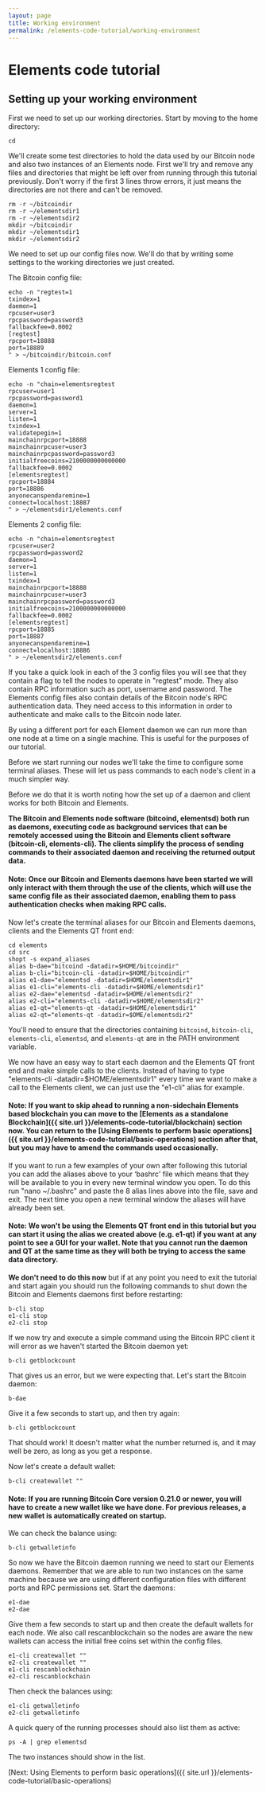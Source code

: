 ```yaml
---
layout: page
title: Working environment
permalink: /elements-code-tutorial/working-environment
---
```


# Elements code tutorial

## Setting up your working environment

First we need to set up our working directories. Start by moving to the home directory:

~~~~
cd
~~~~

We'll create some test directories to hold the data used by our Bitcoin node and also two instances of an Elements node. First we'll try and remove any files and directories that might be left over from running through this tutorial previously. Don't worry if the first 3 lines throw errors, it just means the directories are not there and can't be removed.

~~~~
rm -r ~/bitcoindir
rm -r ~/elementsdir1
rm -r ~/elementsdir2
mkdir ~/bitcoindir
mkdir ~/elementsdir1
mkdir ~/elementsdir2
~~~~

We need to set up our config files now. We'll do that by writing some settings to the working directories we just created.

The Bitcoin config file:
~~~~
echo -n "regtest=1
txindex=1
daemon=1
rpcuser=user3
rpcpassword=password3
fallbackfee=0.0002
[regtest]
rpcport=18888
port=18889
" > ~/bitcoindir/bitcoin.conf
~~~~

Elements 1 config file:
~~~
echo -n "chain=elementsregtest
rpcuser=user1
rpcpassword=password1
daemon=1
server=1
listen=1
txindex=1
validatepegin=1
mainchainrpcport=18888
mainchainrpcuser=user3
mainchainrpcpassword=password3
initialfreecoins=2100000000000000
fallbackfee=0.0002
[elementsregtest]
rpcport=18884
port=18886
anyonecanspendaremine=1
connect=localhost:18887
" > ~/elementsdir1/elements.conf
~~~

Elements 2 config file:
~~~
echo -n "chain=elementsregtest
rpcuser=user2
rpcpassword=password2
daemon=1
server=1
listen=1
txindex=1
mainchainrpcport=18888
mainchainrpcuser=user3
mainchainrpcpassword=password3
initialfreecoins=2100000000000000
fallbackfee=0.0002
[elementsregtest]
rpcport=18885
port=18887
anyonecanspendaremine=1
connect=localhost:18886
" > ~/elementsdir2/elements.conf
~~~

If you take a quick look in each of the 3 config files you will see that they contain a flag to tell the nodes to operate in "regtest" mode. They also contain RPC information such as port, username and password. The Elements config files also contain details of the Bitcoin node's RPC authentication data. They need access to this information in order to authenticate and make calls to the Bitcoin node later.

By using a different port for each Element daemon we can run more than one node at a time on a single machine. This is useful for the purposes of our tutorial.

Before we start running our nodes we'll take the time to configure some terminal aliases. These will let us pass commands to each node's client in a much simpler way. 

Before we do that it is worth noting how the set up of a daemon and client works for both Bitcoin and Elements.

**The Bitcoin and Elements node software (bitcoind, elementsd) both run as daemons, executing code as background services that can be remotely accessed using the Bitcoin and Elements client software (bitcoin-cli, elements-cli). The clients simplify the process of sending commands to their associated daemon and receiving the returned output data.**

#### Note: Once our Bitcoin and Elements daemons have been started we will only interact with them through the use of the clients, which will use the same config file as their associated daemon, enabling them to pass authentication checks when making RPC calls.

Now let's create the terminal aliases for our Bitcoin and Elements daemons, clients and the Elements QT front end: 

~~~~
cd elements
cd src
shopt -s expand_aliases
alias b-dae="bitcoind -datadir=$HOME/bitcoindir"
alias b-cli="bitcoin-cli -datadir=$HOME/bitcoindir"
alias e1-dae="elementsd -datadir=$HOME/elementsdir1"
alias e1-cli="elements-cli -datadir=$HOME/elementsdir1"
alias e2-dae="elementsd -datadir=$HOME/elementsdir2"
alias e2-cli="elements-cli -datadir=$HOME/elementsdir2"
alias e1-qt="elements-qt -datadir=$HOME/elementsdir1"
alias e2-qt="elements-qt -datadir=$OME/elementsdir2"
~~~~

You'll need to ensure that the directories containing `bitcoind`, `bitcoin-cli`, `elements-cli`, `elementsd`, and `elements-qt` are in the PATH environment variable.

We now have an easy way to start each daemon and the Elements QT front end and make simple calls to the clients. Instead of having to type "elements-cli -datadir=$HOME/elementsdir1" every time we want to make a call to the Elements client, we can just use the "e1-cli" alias for example.

#### Note: If you want to skip ahead to running a non-sidechain Elements based blockchain you can move to the [Elements as a standalone Blockchain]({{ site.url }}/elements-code-tutorial/blockchain) section now. You can return to the [Using Elements to perform basic operations]({{ site.url }}/elements-code-tutorial/basic-operations) section after that, but you may have to amend the commands used occasionally. 

If you want to run a few examples of your own after following this tutorial you can add the aliases above to your ‘bashrc' file which means that they will be available to you in every new terminal window you open. To do this run "nano ~/.bashrc" and paste the 8 alias lines above into the file, save and exit. The next time you open a new terminal window the aliases will have already been set. 

#### Note: We won't be using the Elements QT front end in this tutorial but you can start it using the alias we created above (e.g. e1-qt) if you want at any point to see a GUI for your wallet. Note that you cannot run the daemon and QT at the same time as they will both be trying to access the same data directory.

**We don't need to do this now** but if at any point you need to exit the tutorial and start again you should run the following commands to shut down the Bitcoin and Elements daemons first before restarting:

~~~~
b-cli stop
e1-cli stop
e2-cli stop
~~~~

If we now try and execute a simple command using the Bitcoin RPC client it will error as we haven't started the Bitcoin daemon yet:

~~~~
b-cli getblockcount
~~~~

That gives us an error, but we were expecting that. Let's start the Bitcoin daemon:

~~~~
b-dae
~~~~

Give it a few seconds to start up, and then try again:

~~~~
b-cli getblockcount
~~~~

That should work! It doesn't matter what the number returned is, and it may well be zero, as long as you get a response.

Now let's create a default wallet:

~~~
b-cli createwallet ""
~~~

#### Note: If you are running Bitcoin Core version 0.21.0 or newer, you will have to create a new wallet like we have done. For previous releases, a new wallet is automatically created on startup.

We can check the balance using:

~~~
b-cli getwalletinfo
~~~

So now we have the Bitcoin daemon running we need to start our Elements daemons. Remember that we are able to run two instances on the same machine because we are using different configuration files with different ports and RPC permissions set. Start the daemons:

~~~~
e1-dae
e2-dae
~~~~

Give them a few seconds to start up and then create the default wallets for each node. We also call rescanblockchain so the nodes are aware the new wallets can access the initial free coins set within the config files.

~~~
e1-cli createwallet ""
e2-cli createwallet ""
e1-cli rescanblockchain
e2-cli rescanblockchain
~~~

Then check the balances using:

~~~~
e1-cli getwalletinfo
e2-cli getwalletinfo
~~~~

A quick query of the running processes should also list them as active:

~~~~
ps -A | grep elementsd
~~~~

The two instances should show in the list.

[Next: Using Elements to perform basic operations]({{ site.url }}/elements-code-tutorial/basic-operations)

